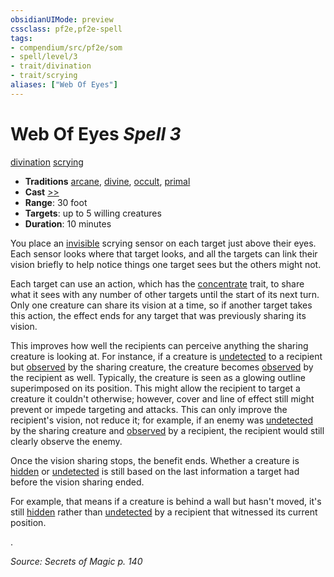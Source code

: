 ```yaml
---
obsidianUIMode: preview
cssclass: pf2e,pf2e-spell
tags:
- compendium/src/pf2e/som
- spell/level/3
- trait/divination
- trait/scrying
aliases: ["Web Of Eyes"]
---
```

# Web Of Eyes *Spell 3*   
[divination](divination.md "Divination School Trait")  [scrying](Reference/Rules/Traits/scrying.md "Scrying Effect Trait")  

- **Traditions** [arcane](arcane.md "Arcane Tradition Trait"), [divine](divine.md "Divine Tradition Trait"), [occult](occult.md "Occult Tradition Trait"), [primal](primal.md "Primal Tradition Trait")
- **Cast** [>>](chapter-9-playing-the-game.md#Actions "Two-Action") 
- **Range**: 30 foot
- **Targets**: up to 5 willing creatures
- **Duration**: 10 minutes

You place an [invisible](conditions.md#Invisible) scrying sensor on each target just above their eyes. Each sensor looks where that target looks, and all the targets can link their vision briefly to help notice things one target sees but the others might not.

Each target can use an action, which has the [concentrate](concentrate.md "Concentrate Action & Ability Trait") trait, to share what it sees with any number of other targets until the start of its next turn. Only one creature can share its vision at a time, so if another target takes this action, the effect ends for any target that was previously sharing its vision.

This improves how well the recipients can perceive anything the sharing creature is looking at. For instance, if a creature is [undetected](conditions.md#Undetected) to a recipient but [observed](conditions.md#Observed) by the sharing creature, the creature becomes [observed](conditions.md#Observed) by the recipient as well. Typically, the creature is seen as a glowing outline superimposed on its position. This might allow the recipient to target a creature it couldn't otherwise; however, cover and line of effect still might prevent or impede targeting and attacks. This can only improve the recipient's vision, not reduce it; for example, if an enemy was [undetected](conditions.md#Undetected) by the sharing creature and [observed](conditions.md#Observed) by a recipient, the recipient would still clearly observe the enemy.

Once the vision sharing stops, the benefit ends. Whether a creature is [hidden](conditions.md#Hidden) or [undetected](conditions.md#Undetected) is still based on the last information a target had before the vision sharing ended.

For example, that means if a creature is behind a wall but hasn't moved, it's still [hidden](conditions.md#Hidden) rather than [undetected](conditions.md#Undetected) by a recipient that witnessed its current position.

.

*Source: Secrets of Magic p. 140*